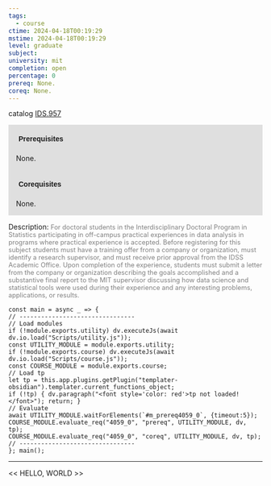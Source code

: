 ```yaml
---
tags:
  - course
ctime: 2024-04-18T00:19:29
mstime: 2024-04-18T00:19:29
level: graduate
subject: 
university: mit
completion: open
percentage: 0
prereq: None.
coreq: None.
---
```


catalog [IDS.957](http://student.mit.edu/catalog/mIDSa.html#IDS.957)

<span style="display: block; padding: 15px; background-color: rgb(100, 100, 100, 0.2);"><font id="m_prereq4059_0" style="display: block; font-family: Arial, sans-serif; font-weight: bold; padding: 5px">Prerequisites</font><br><span id="prereq4059_0">None.</span></span>
<span style="display: block; padding: 15px; background-color: rgb(100, 100, 100, 0.2);"><font id="m_coreq4059_0" style="display: block; font-family: Arial, sans-serif; font-weight: bold; padding: 5px">Corequisites</font><br><span id="coreq4059_0">None.</span></span>

<font style="">Description:</font>
<font style="color: grey; font-size: 0.8rem;">For doctoral students in the Interdisciplinary Doctoral Program in Statistics participating in off-campus practical experiences in data analysis in programs where practical experience is accepted. Before registering for this subject students must have a training offer from a company or organization, must identify a research supervisor, and must receive prior approval from the IDSS Academic Office. Upon completion of the experience, students must submit a letter from the company or organization describing the goals accomplished and a substantive final report to the MIT supervisor discussing how data science and statistical tools were used during their experience and any interesting problems, applications, or results.</font>

```dataviewjs
const main = async _ => {
// --------------------------------
// Load modules
if (!module.exports.utility) dv.executeJs(await dv.io.load("Scripts/utility.js"));
const UTILITY_MODULE = module.exports.utility;
if (!module.exports.course) dv.executeJs(await dv.io.load("Scripts/course.js"));
const COURSE_MODULE = module.exports.course;
// Load tp
let tp = this.app.plugins.getPlugin("templater-obsidian").templater.current_functions_object;
if (!tp) { dv.paragraph("<font style='color: red'>tp not loaded!</font>"); return; }
// Evaluate
await UTILITY_MODULE.waitForElements(`#m_prereq4059_0`, {timeout:5});
COURSE_MODULE.evaluate_req("4059_0", "prereq", UTILITY_MODULE, dv, tp);
COURSE_MODULE.evaluate_req("4059_0", "coreq", UTILITY_MODULE, dv, tp);
// --------------------------------
}; main();
```

---

<< HELLO, WORLD >>
